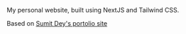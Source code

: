 My personal website, built using NextJS and Tailwind CSS.

Based on [Sumit Dey's portolio site](https://github.com/Dey-Sumit/Dev-Portfolio-Next-X/tree/main)